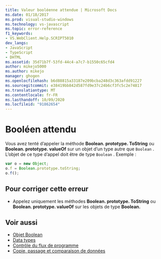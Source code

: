 ```yaml
---
title: Valeur booléenne attendue | Microsoft Docs
ms.date: 01/18/2017
ms.prod: visual-studio-windows
ms.technology: vs-javascript
ms.topic: error-reference
f1_keywords:
- VS.WebClient.Help.SCRIPT5010
dev_langs:
- JavaScript
- TypeScript
- DHTML
ms.assetid: 35d71b7f-53fd-44c4-a7c7-b1550c65cfd4
author: mikejo5000
ms.author: mikejo
manager: ghogen
ms.openlocfilehash: b6d88815a33187e209bcba248d3c363afdd91227
ms.sourcegitcommit: e38419bb842d587fd9e37c24b6cf3fc5c2e74817
ms.translationtype: MT
ms.contentlocale: fr-FR
ms.lasthandoff: 10/09/2020
ms.locfileid: "91862654"
---
```

# <a name="boolean-expected"></a>Booléen attendu
Vous avez tenté d’appeler la méthode **Boolean. prototype. ToString** ou **Boolean. prototype. valueOf** sur un objet d’un type autre que `Boolean` . L’objet de ce type d’appel doit être de type `Boolean` . Exemple :

```JavaScript
var o = new Object;
o.f = Boolean.prototype.toString;
o.f();
```

## <a name="to-correct-this-error"></a>Pour corriger cette erreur

- Appelez uniquement les méthodes **Boolean. prototype. ToString** ou **Boolean. prototype. valueOf** sur les objets de type **Boolean.**

## <a name="see-also"></a>Voir aussi

- [Objet Boolean](https://developer.mozilla.org/docs/Web/JavaScript/Reference/Global_Objects/Boolean)
- [Data types](https://developer.mozilla.org/docs/Web/JavaScript/Data_structures)
- [Contrôle du flux de programme](https://developer.mozilla.org/docs/Web/JavaScript/Guide/Control_flow_and_error_handling)
- [Copie, passage et comparaison de données](https://developer.mozilla.org/docs/Web/JavaScript/Guide/Functions)